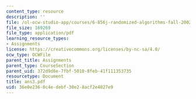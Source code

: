 ```yaml
---
content_type: resource
description: ''
file: /ol-ocw-studio-app/courses/6-856j-randomized-algorithms-fall-2002/36e0e2360c4edebf30e28acf2e4027e9_ans3.pdf
file_size: 169269
file_type: application/pdf
learning_resource_types:
- Assignments
license: https://creativecommons.org/licenses/by-nc-sa/4.0/
ocw_type: OCWFile
parent_title: Assignments
parent_type: CourseSection
parent_uid: 372d9d6e-7fbf-5010-8feb-41f111353735
resourcetype: Document
title: ans3.pdf
uid: 36e0e236-0c4e-debf-30e2-8acf2e4027e9
---
```

